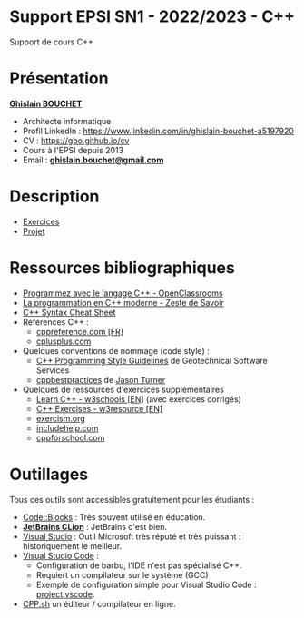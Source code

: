 # Support EPSI SN1 - 2022/2023 - C++

Support de cours C++

# Présentation

**[Ghislain BOUCHET](mailto:ghislain.bouchet@gmail.com)**
* Architecte informatique
* Profil LinkedIn : https://www.linkedin.com/in/ghislain-bouchet-a5197920
* CV : https://gbo.github.io/cv
* Cours à l'EPSI depuis 2013
* Email : **ghislain.bouchet@gmail.com**


# Description
* [Exercices](./exercices/)
* [Projet](README.projet.md)


# Ressources bibliographiques
* [Programmez avec le langage C++ - OpenClassrooms](https://openclassrooms.com/fr/courses/1894236-programmez-avec-le-langage-c)
* [La programmation en C++ moderne - Zeste de Savoir](https://zestedesavoir.com/tutoriels/822/la-programmation-en-c-moderne)
* [C++ Syntax Cheat Sheet](https://github.com/gibsjose/cpp-cheat-sheet/blob/master/C%2B%2B%20Syntax.md)
* Références C++ :
  * [cppreference.com [FR]](https://fr.cppreference.com/w/)
  * [cplusplus.com](https://www.cplusplus.com/)
* Quelques conventions de nommage (code style) :
  * [C++ Programming Style Guidelines](http://geosoft.no/development/cppstyle.html) de Geotechnical Software Services
  * [cppbestpractices](https://github.com/lefticus/cppbestpractices/blob/master/03-Style.md) de [Jason Turner](https://github.com/lefticus)
* Quelques de ressources d'exercices supplémentaires
  * [Learn C++ - w3schools [EN]](https://www.w3schools.com/cpp/default.asp) (avec exercices corrigés)
  * [C++ Exercises - w3resource [EN]](https://www.w3resource.com/cpp-exercises/)
  * [exercism.org](https://exercism.org/tracks/cpp/exercises)
  * [includehelp.com](https://www.includehelp.com/cpp-programming-examples-solved-cpp-programs.aspx)
  * [cppforschool.com](http://www.cppforschool.com/index.html)

# Outillages
Tous ces outils sont accessibles gratuitement pour les étudiants :
* [Code::Blocks](http://www.codeblocks.org/) : Très souvent utilisé en éducation.
* **[JetBrains CLion](https://www.jetbrains.com/clion)** : JetBrains c'est bien.
* [Visual Studio](https://visualstudio.microsoft.com/fr/) : Outil Microsoft très réputé et très puissant : historiquement le meilleur.
* [Visual Studio Code](https://code.visualstudio.com/) :
  * Configuration de barbu, l'IDE n'est pas spécialisé C++.
  * Requiert un compilateur sur le système (GCC)
  * Exemple de configuration simple pour Visual Studio Code : [project.vscode](https://github.com/GBO/project.vscode).
* [CPP.sh](http://cpp.sh/) un éditeur / compilateur en ligne.
